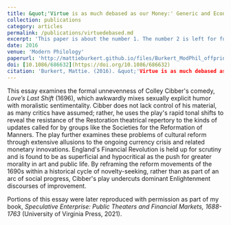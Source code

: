 ```yaml
---
title: &quot;'Virtue is as much debased as our Money:' Generic and Economic Instability in <i>Love’s Last Shift</i>.&quot;
collection: publications
category: articles
permalink: /publications/virtuedebased.md
excerpt: 'This paper is about the number 1. The number 2 is left for future work.'
date: 2016
venue: 'Modern Philology'
paperurl: 'http://mattieburkert.github.io/files/Burkert_ModPhil_offprint.pdf'
doi: [10.1086/686632](https://doi.org/10.1086/686632)
citation: 'Burkert, Mattie. (2016). &quot;'Virtue is as much debased as our Money:' Generic and Economic Instability in <i>Love’s Last Shift</i>.&quot; <i>Modern Philology</i>. Vol. 114, No. 1, Pp. 59-81.'
---
```


This essay examines the formal unnevenness of Colley Cibber's comedy, <i>Love’s Last Shift</i> (1696), which awkwardly mixes sexually explicit humor with moralistic sentimentality. Cibber does not lack control of his material, as many critics have assumed; rather, he uses the play's rapid tonal shifts to reveal the resistance of the Restoration theatrical repertory to the kinds of updates called for by groups like the Societies for the Reformation of Manners. The play further examines these problems of cultural reform through extensive allusions to the ongoing currency crisis and related monetary innovations. England's Financial Revolution is held up for scrutiny and is found to be as superficial and hypocritical as the push for greater morality in art and public life.  By reframing the reform movements of the 1690s within a historical cycle of novelty-seeking, rather than as part of an arc of social progress, Cibber's play undercuts dominant Enlightenment discourses of improvement.

Portions of this essay were later reproduced with permission as part of my book, <i>Speculative Enterprise: Public Theaters and Financial Markets, 1688-1763</i> (University of Virginia Press, 2021).
